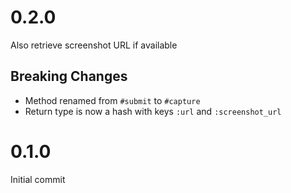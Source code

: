 # 0.2.0

Also retrieve screenshot URL if available

## Breaking Changes

- Method renamed from `#submit` to `#capture`
- Return type is now a hash with keys `:url` and `:screenshot_url`

# 0.1.0

Initial commit
